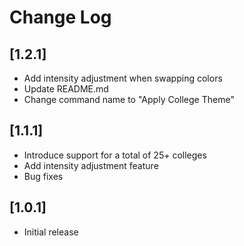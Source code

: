 # Change Log

## [1.2.1]

- Add intensity adjustment when swapping colors
- Update README.md
- Change command name to "Apply College Theme"

## [1.1.1]

- Introduce support for a total of 25+ colleges
- Add intensity adjustment feature
- Bug fixes

## [1.0.1]

- Initial release
